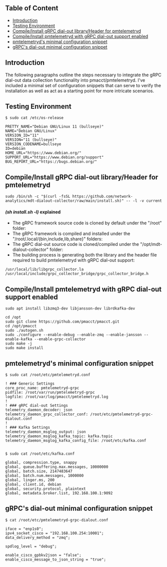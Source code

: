 ## Table of Content

<!--ts-->
   * [Introduction](#introduction)
   * [Testing Environment](#testing-environment)
   * [Compile/Install gRPC dial-out library/Header for pmtelemetryd](#compileinstall-gRPC-dial-out-libraryheader-for-pmtelemetryd)
   * [Compile/Install pmtelemetryd with gRPC dial-out support enabled](#compileinstall-pmtelemetryd-with-gRPC-dial-out-support-enabled)
   * [pmtelemetryd's minimal configuration snippet](#pmtelemetryds-minimal-configuration-snippet)
   * [gRPC's dial-out minimal configuration snippet](#gRPCs-dial-out-minimal-configuration-snippet)
<!--te-->

## Introduction

The following paragraphs outline the steps necessary to integrate the gRPC dial-out data collection functionality into pmacct/pmtelemetryd.
I've included a minimal set of configuration snippets that can serve to verify the installation as well as act as a starting point for more intricate scenarios.

## Testing Environment

```SHELL
$ sudo cat /etc/os-release

PRETTY_NAME="Debian GNU/Linux 11 (bullseye)"
NAME="Debian GNU/Linux"
VERSION_ID="11"
VERSION="11 (bullseye)"
VERSION_CODENAME=bullseye
ID=debian
HOME_URL="https://www.debian.org/"
SUPPORT_URL="https://www.debian.org/support"
BUG_REPORT_URL="https://bugs.debian.org/"
```

## Compile/Install gRPC dial-out library/Header for pmtelemetryd

```SHELL
sudo /bin/sh -c "$(curl -fsSL https://github.com/network-analytics/mdt-dialout-collector/raw/main/install.sh)" -- -l -v current
```

#### *(sh install.sh -l)* explained

- The gRPC framework source code is cloned by default under the "/root" folder:
- The gRPC framework is compiled and installed under the "/root/.local/{bin,include,lib,share}" folders:
- The gRPC dial-out source code is cloned/compiled under the "/opt/mdt-dialout-collector" folder:
- The building process is generating both the library and the header file required to build pmtelemetryd with gRPC dial-out support:
```SHELL
/usr/local/lib/libgrpc_collector.la
/usr/local/include/grpc_collector_bridge/grpc_collector_bridge.h
```

## Compile/Install pmtelemetryd with gRPC dial-out support enabled

```SHELL
sudo apt install libzmq3-dev libjansson-dev librdkafka-dev

cd /opt
sudo git clone https://github.com/pmacct/pmacct.git
cd /opt/pmacct
sudo ./autogen.sh
sudo ./configure --enable-debug --enable-zmq --enable-jansson --enable-kafka --enable-grpc-collector
sudo make -j
sudo make install
```

## pmtelemetryd's minimal configuration snippet

```SHELL
$ sudo cat /root/etc/pmtelemetryd.conf

! ### Generic Settings
core_proc_name: pmtelemetryd-grpc
pidfile: /root/var/run/pmtelemetryd-grpc
logfile: /root/var/log/pmacct/pmtelemetryd.log
!
! ### gRPC dial-out Settings
telemetry_daemon_decoder: json
telemetry_daemon_grpc_collector_conf: /root/etc/pmtelemetryd-grpc-dialout.conf
!
! ### Kafka Settings
telemetry_daemon_msglog_output: json
telemetry_daemon_msglog_kafka_topic: kafka.topic
telemetry_daemon_msglog_kafka_config_file: /root/etc/kafka.conf


$ sudo cat /root/etc/kafka.conf

global, compression.type, snappy
global, queue.buffering.max.messages, 10000000
global, batch.size, 2147483647
global, batch.num.messages, 1000000
global, linger.ms, 200
global, client.id, debian
global, security.protocol, plaintext
global, metadata.broker.list, 192.168.100.1:9092
```

## gRPC's dial-out minimal configuration snippet

```SHELL
$ cat /root/etc/pmtelemetryd-grpc-dialout.conf

iface = "enp1s0";
ipv4_socket_cisco = "192.168.100.254:10001";
data_delivery_method = "zmq";

spdlog_level = "debug";

enable_cisco_gpbkv2json = "false";
enable_cisco_message_to_json_string = "true";
```
